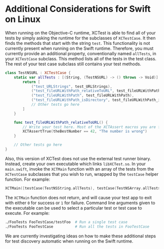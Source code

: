 # Additional Considerations for Swift on Linux

When running on the Objective-C runtime, XCTest is able to find all of your tests by simply asking the runtime for the subclasses of `XCTestCase`. It then finds the methods that start with the string `test`. This functionality is not currently present when running on the Swift runtime. Therefore, you must currently provide an additional property, conventionally named `allTests`, in your `XCTestCase` subclass. This method lists all of the tests in the test class. The rest of your test case subclass still contains your test methods.

```swift
class TestNSURL : XCTestCase {
    static var allTests : [(String, (TestNSURL) -> () throws -> Void)] {
        return [
            ("test_URLStrings", test_URLStrings),
            ("test_fileURLWithPath_relativeToURL", test_fileURLWithPath_relativeToURL),
            ("test_fileURLWithPath", test_fileURLWithPath),
            ("test_fileURLWithPath_isDirectory", test_fileURLWithPath_isDirectory),
            // Other tests go here
        ]
    }

    func test_fileURLWithPath_relativeToURL() {
        // Write your test here. Most of the XCTAssert macros you are familiar with are available.
        XCTAssertTrue(theBestNumber == 42, "The number is wrong")
    }

    // Other tests go here
}
```

Also, this version of XCTest does not use the external test runner binary. Instead, create your own executable which links `libXCTest.so`. In your `main.swift`, invoke the `XCTMain` function with an array of the tests from the `XCTestCase` subclasses that you wish to run, wrapped by the `testCase` helper function. For example:

```swift
XCTMain([testCase(TestNSString.allTests), testCase(TestNSArray.allTests), testCase(TestNSDictionary.allTests)])
```

The `XCTMain` function does not return, and will cause your test app to exit with either `0` for success or `1` for failure. Command line arguments given to the executable can be used to select a particular test or test case to execute. For example:

```sh
./FooTests FooTestCase/testFoo  # Run a single test case
./FooTests FooTestCase          # Run all the tests in FooTestCase
```

We are currently investigating ideas on how to make these additional steps for test discovery automatic when running on the Swift runtime.
